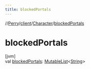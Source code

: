 ```yaml
---
title: blockedPortals
---
```

//[Perry](../../../index.html)/[client](../index.html)/[Character](index.html)/[blockedPortals](blocked-portals.html)



# blockedPortals



[jvm]\
val [blockedPortals](blocked-portals.html): [MutableList](https://kotlinlang.org/api/latest/jvm/stdlib/kotlin.collections/-mutable-list/index.html)&lt;[String](https://kotlinlang.org/api/latest/jvm/stdlib/kotlin/-string/index.html)&gt;




